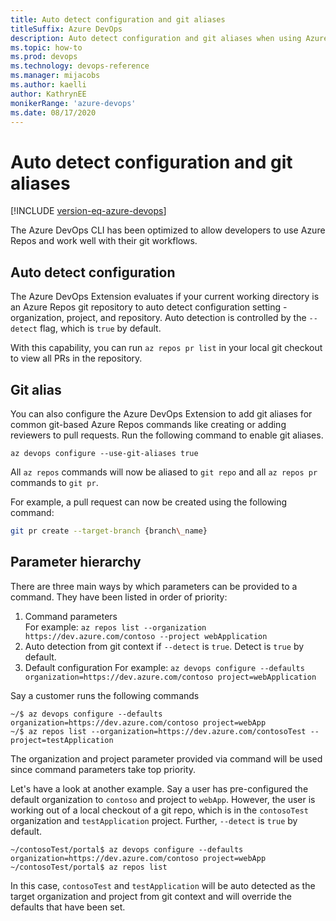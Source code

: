 ```yaml
---
title: Auto detect configuration and git aliases
titleSuffix: Azure DevOps 
description: Auto detect configuration and git aliases when using Azure DevOps extension command-line interface 
ms.topic: how-to
ms.prod: devops 
ms.technology: devops-reference
ms.manager: mijacobs 
ms.author: kaelli  
author: KathrynEE
monikerRange: 'azure-devops'
ms.date: 08/17/2020
---
```


# Auto detect configuration and git aliases

[!INCLUDE [version-eq-azure-devops](../includes/version-eq-azure-devops.md)] 

The Azure DevOps CLI has been optimized to allow developers to use Azure Repos and work well with their git workflows.

## Auto detect configuration

The Azure DevOps Extension evaluates if your current working directory is an Azure Repos git repository to auto detect configuration setting - organization, project, and repository. Auto detection is controlled by the `--detect` flag, which is `true` by default.

With this capability, you can run `az repos pr list` in your local git checkout to view all PRs in the repository.

## Git alias

You can also configure the Azure DevOps Extension to add git aliases for common git-based Azure Repos commands like creating or adding reviewers to pull requests. Run the following command to enable git aliases.


```azurecli
az devops configure --use-git-aliases true
```

All `az repos` commands will now be aliased to `git repo` and all `az repos pr` commands to `git pr`.

For example, a pull request can now be created using the following command:


```bash
git pr create --target-branch {branch\_name}
```

## Parameter hierarchy

There are three main ways by which parameters can be provided to a command. They have been listed in order of priority:
1. Command parameters   
For example: 
`az repos list --organization https://dev.azure.com/contoso --project webApplication`
2. Auto detection from git context if `--detect` is `true`. Detect is `true` by default. 
3. Default configuration
For example: 
`az devops configure --defaults organization=https://dev.azure.com/contoso project=webApplication`

Say a customer runs the following commands
```azurecli
~/$ az devops configure --defaults organization=https://dev.azure.com/contoso project=webApp
~/$ az repos list --organization=https://dev.azure.com/contosoTest --project=testApplication
````

The organization and project parameter provided via command will be used since command parameters take top priority.

Let's have a look at another example. Say a user has pre-configured the default organization to `contoso` and project to `webApp`. However, the user is working out of a local checkout of a git repo, which is in the `contosoTest` organization and `testApplication` project. Further, `--detect` is `true` by default. 

```azurecli
~/contosoTest/portal$ az devops configure --defaults organization=https://dev.azure.com/contoso project=webApp
~/contosoTest/portal$ az repos list
```

In this case, `contosoTest` and `testApplication` will be auto detected as the target organization and project from git context and will override the defaults that have been set.
